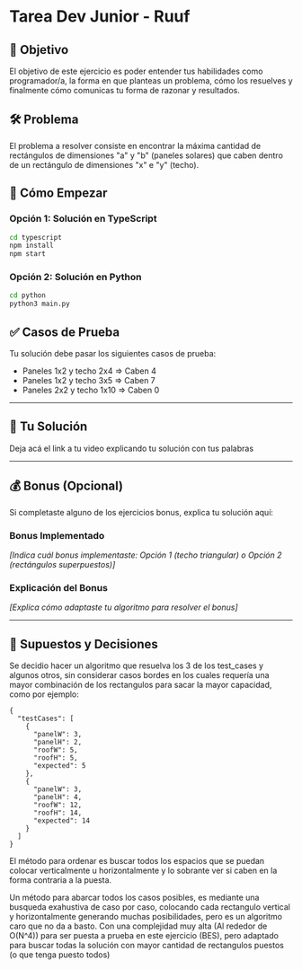 # Tarea Dev Junior - Ruuf

## 🎯 Objetivo

El objetivo de este ejercicio es poder entender tus habilidades como programador/a, la forma en que planteas un problema, cómo los resuelves y finalmente cómo comunicas tu forma de razonar y resultados.

## 🛠️ Problema

El problema a resolver consiste en encontrar la máxima cantidad de rectángulos de dimensiones "a" y "b" (paneles solares) que caben dentro de un rectángulo de dimensiones "x" e "y" (techo).

## 🚀 Cómo Empezar

### Opción 1: Solución en TypeScript
```bash
cd typescript
npm install
npm start
```

### Opción 2: Solución en Python
```bash
cd python
python3 main.py
```

## ✅ Casos de Prueba

Tu solución debe pasar los siguientes casos de prueba:
- Paneles 1x2 y techo 2x4 ⇒ Caben 4
- Paneles 1x2 y techo 3x5 ⇒ Caben 7
- Paneles 2x2 y techo 1x10 ⇒ Caben 0

---

## 📝 Tu Solución

Deja acá el link a tu video explicando tu solución con tus palabras

---

## 💰 Bonus (Opcional)

Si completaste alguno de los ejercicios bonus, explica tu solución aquí:

### Bonus Implementado
*[Indica cuál bonus implementaste: Opción 1 (techo triangular) o Opción 2 (rectángulos superpuestos)]*




### Explicación del Bonus
*[Explica cómo adaptaste tu algoritmo para resolver el bonus]*




---

## 🤔 Supuestos y Decisiones

Se decidio hacer un algoritmo que resuelva los 3 de los test_cases y algunos otros, sin considerar casos bordes en los cuales requería una mayor combinación de los rectangulos para sacar la mayor capacidad, como por ejemplo:

```
{
  "testCases": [
    {
      "panelW": 3,
      "panelH": 2,
      "roofW": 5,
      "roofH": 5,
      "expected": 5
    },
    {
      "panelW": 3,
      "panelH": 4,
      "roofW": 12,
      "roofH": 14,
      "expected": 14
    }
  ]
} 
```

El método para ordenar es buscar todos los espacios que se puedan colocar verticalmente u horizontalmente y lo sobrante ver si caben en la forma contraria a la puesta.

Un método para abarcar todos los casos posibles, es mediante una busqueda exahustiva de caso por caso, colocando cada rectangulo vertical y horizontalmente generando muchas posibilidades, pero es un algoritmo caro que no da a basto. Con una complejidad muy alta (Al rededor de O(N^4)) para ser puesta a prueba en este ejercicio (BES), pero adaptado para buscar todas la solución con mayor cantidad de rectangulos puestos (o que tenga puesto todos)
